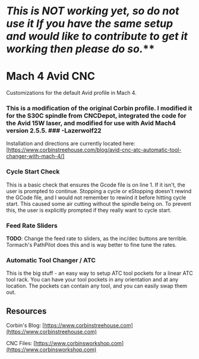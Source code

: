 # ****This is NOT working yet, so do not use it*** If you have the same setup and would like to contribute to get it working then please do so.***


# Mach 4 Avid CNC
 

Customizations for the default Avid profile in Mach 4.

### This is a modification of the original Corbin profile. I modified it for the S30C spindle from CNCDepot, integrated the code for the Avid 15W laser, and modified for use with Avid Mach4 version 2.5.5. ### -Lazerwolf22

Installation and directions are currently located here: 
[https://www.corbinstreehouse.com/blog/avid-cnc-atc-automatic-tool-changer-with-mach-4/]

### Cycle Start Check
This is a basic check that ensures the Gcode file is on line 1. If it isn't, the user is prompted to continue. Stopping a cycle or eStopping doesn't rewind the GCode file, and I would not remember to rewind it before hitting cycle start. This caused some air cutting without the spindle being on. To prevent this, the user is explicitly prompted if they really want to cycle start.

### Feed Rate Sliders
**TODO**: Change the feed rate to sliders, as the inc/dec buttons are terrible. Tormach's PathPilot does this and is way better to fine tune the rates.
	
	
### Automatic Tool Changer / ATC
This is the big stuff - an easy way to setup ATC tool pockets for a linear ATC tool rack. You can have your tool pockets in any orientation and at any location. The pockets can contain any tool, and you can easily swap them out. 



## Resources


Corbin's Blog: [https://www.corbinstreehouse.com](https://www.corbinstreehouse.com)

CNC Files: [https://www.corbinsworkshop.com](https://www.corbinsworkshop.com)
